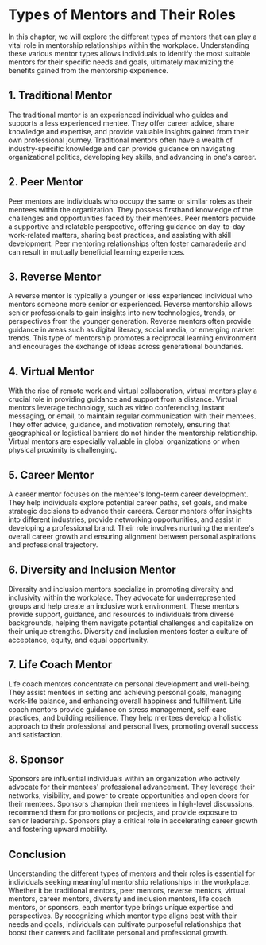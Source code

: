 Types of Mentors and Their Roles
=========================================

In this chapter, we will explore the different types of mentors that can play a vital role in mentorship relationships within the workplace. Understanding these various mentor types allows individuals to identify the most suitable mentors for their specific needs and goals, ultimately maximizing the benefits gained from the mentorship experience.

**1. Traditional Mentor**
-------------------------

The traditional mentor is an experienced individual who guides and supports a less experienced mentee. They offer career advice, share knowledge and expertise, and provide valuable insights gained from their own professional journey. Traditional mentors often have a wealth of industry-specific knowledge and can provide guidance on navigating organizational politics, developing key skills, and advancing in one's career.

**2. Peer Mentor**
------------------

Peer mentors are individuals who occupy the same or similar roles as their mentees within the organization. They possess firsthand knowledge of the challenges and opportunities faced by their mentees. Peer mentors provide a supportive and relatable perspective, offering guidance on day-to-day work-related matters, sharing best practices, and assisting with skill development. Peer mentoring relationships often foster camaraderie and can result in mutually beneficial learning experiences.

**3. Reverse Mentor**
---------------------

A reverse mentor is typically a younger or less experienced individual who mentors someone more senior or experienced. Reverse mentorship allows senior professionals to gain insights into new technologies, trends, or perspectives from the younger generation. Reverse mentors often provide guidance in areas such as digital literacy, social media, or emerging market trends. This type of mentorship promotes a reciprocal learning environment and encourages the exchange of ideas across generational boundaries.

**4. Virtual Mentor**
---------------------

With the rise of remote work and virtual collaboration, virtual mentors play a crucial role in providing guidance and support from a distance. Virtual mentors leverage technology, such as video conferencing, instant messaging, or email, to maintain regular communication with their mentees. They offer advice, guidance, and motivation remotely, ensuring that geographical or logistical barriers do not hinder the mentorship relationship. Virtual mentors are especially valuable in global organizations or when physical proximity is challenging.

**5. Career Mentor**
--------------------

A career mentor focuses on the mentee's long-term career development. They help individuals explore potential career paths, set goals, and make strategic decisions to advance their careers. Career mentors offer insights into different industries, provide networking opportunities, and assist in developing a professional brand. Their role involves nurturing the mentee's overall career growth and ensuring alignment between personal aspirations and professional trajectory.

**6. Diversity and Inclusion Mentor**
-------------------------------------

Diversity and inclusion mentors specialize in promoting diversity and inclusivity within the workplace. They advocate for underrepresented groups and help create an inclusive work environment. These mentors provide support, guidance, and resources to individuals from diverse backgrounds, helping them navigate potential challenges and capitalize on their unique strengths. Diversity and inclusion mentors foster a culture of acceptance, equity, and equal opportunity.

**7. Life Coach Mentor**
------------------------

Life coach mentors concentrate on personal development and well-being. They assist mentees in setting and achieving personal goals, managing work-life balance, and enhancing overall happiness and fulfillment. Life coach mentors provide guidance on stress management, self-care practices, and building resilience. They help mentees develop a holistic approach to their professional and personal lives, promoting overall success and satisfaction.

**8. Sponsor**
--------------

Sponsors are influential individuals within an organization who actively advocate for their mentees' professional advancement. They leverage their networks, visibility, and power to create opportunities and open doors for their mentees. Sponsors champion their mentees in high-level discussions, recommend them for promotions or projects, and provide exposure to senior leadership. Sponsors play a critical role in accelerating career growth and fostering upward mobility.

**Conclusion**
--------------

Understanding the different types of mentors and their roles is essential for individuals seeking meaningful mentorship relationships in the workplace. Whether it be traditional mentors, peer mentors, reverse mentors, virtual mentors, career mentors, diversity and inclusion mentors, life coach mentors, or sponsors, each mentor type brings unique expertise and perspectives. By recognizing which mentor type aligns best with their needs and goals, individuals can cultivate purposeful relationships that boost their careers and facilitate personal and professional growth.
